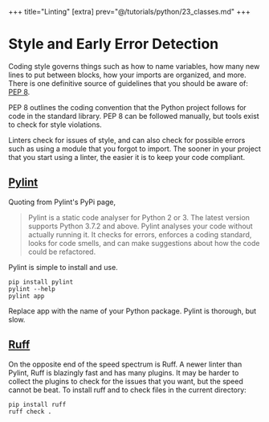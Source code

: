 +++
title="Linting"
[extra]
prev="@/tutorials/python/23_classes.md"
+++

# Style and Early Error Detection
Coding style governs things such as how to name variables, how many new lines to put between blocks, how your imports are organized, and more.
There is one definitive source of guidelines that you should be aware of: [PEP 8](https://peps.python.org/pep-0008/).

PEP 8 outlines the coding convention that the Python project follows for code in the standard library.
PEP 8 can be followed manually, but tools exist to check for style violations.

Linters check for issues of style, and can also check for possible errors such as using a module that you forgot to import.
The sooner in your project that you start using a linter, the easier it is to keep your code compliant.

## [Pylint](https://pylint.readthedocs.io/en/latest/)
Quoting from Pylint's PyPi page,
> Pylint is a static code analyser for Python 2 or 3. The latest version supports Python 3.7.2 and above. Pylint analyses your code without actually running it. It checks for errors, enforces a coding standard, looks for code smells, and can make suggestions about how the code could be refactored.

Pylint is simple to install and use.
```
pip install pylint
pylint --help
pylint app
```
Replace app with the name of your Python package.
Pylint is thorough, but slow.

## [Ruff](https://docs.astral.sh/ruff/)
On the opposite end of the speed spectrum is Ruff.
A newer linter than Pylint, Ruff is blazingly fast and has many plugins.
It may be harder to collect the plugins to check for the issues that you want, but the speed cannot be beat.
To install ruff and to check files in the current directory:
```
pip install ruff
ruff check .
```
